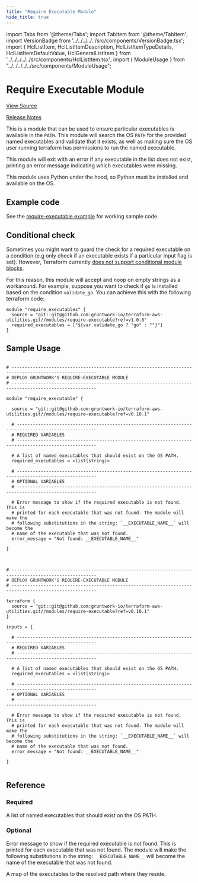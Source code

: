 ```yaml
---
title: "Require Executable Module"
hide_title: true
---
```


import Tabs from '@theme/Tabs';
import TabItem from '@theme/TabItem';
import VersionBadge from '../../../../../src/components/VersionBadge.tsx';
import { HclListItem, HclListItemDescription, HclListItemTypeDetails, HclListItemDefaultValue, HclGeneralListItem } from '../../../../../src/components/HclListItem.tsx';
import { ModuleUsage } from "../../../../../src/components/ModuleUsage";

<VersionBadge repoTitle="Terraform Utility Modules" version="0.10.1" lastModifiedVersion="0.9.6"/>

# Require Executable Module

<a href="https://github.com/gruntwork-io/terraform-aws-utilities/tree/v0.10.1/modules/require-executable" className="link-button" title="View the source code for this module in GitHub.">View Source</a>

<a href="https://github.com/gruntwork-io/terraform-aws-utilities/releases/tag/v0.9.6" className="link-button" title="Release notes for only versions which impacted this module.">Release Notes</a>

This is a module that can be used to ensure particular executables is available in the `PATH`. This module will search
the OS `PATH` for the provided named executables and validate that it exists, as well as making sure the OS user running
terraform has permissions to run the named executable.

This module will exit with an error if any executable in the list does not exist, printing an error message indicating
which executables were missing.

This module uses Python under the hood, so Python must be installed and available on the OS.

## Example code

See the [require-executable example](https://github.com/gruntwork-io/terraform-aws-utilities/tree/v0.10.1/examples/require-executable) for working sample code.

## Conditional check

Sometimes you might want to guard the check for a required executable on a condition (e.g only check if an executable
exists if a particular input flag is set). However, Terraform currently [does not support conditional module
blocks](https://github.com/hashicorp/terraform/issues/953).

For this reason, this module will accept and noop on empty strings as a workaround. For example, suppose you want to
check if `go` is installed based on the condition `validate_go`. You can achieve this with the following terraform code:

```hcl
module "require_executables" {
  source = "git::git@github.com:gruntwork-io/terraform-aws-utilities.git//modules/require-executable?ref=v1.0.8"
  required_executables = ["${var.validate_go ? "go" : ""}"]
}
```

## Sample Usage

<Tabs>
<TabItem value="terraform" label="Terraform" default>

```hcl title="main.tf"

# ------------------------------------------------------------------------------------------------------
# DEPLOY GRUNTWORK'S REQUIRE-EXECUTABLE MODULE
# ------------------------------------------------------------------------------------------------------

module "require_executable" {

  source = "git::git@github.com:gruntwork-io/terraform-aws-utilities.git//modules/require-executable?ref=v0.10.1"

  # ----------------------------------------------------------------------------------------------------
  # REQUIRED VARIABLES
  # ----------------------------------------------------------------------------------------------------

  # A list of named executables that should exist on the OS PATH.
  required_executables = <list(string)>

  # ----------------------------------------------------------------------------------------------------
  # OPTIONAL VARIABLES
  # ----------------------------------------------------------------------------------------------------

  # Error message to show if the required executable is not found. This is
  # printed for each executable that was not found. The module will make the
  # following substitutions in the string: `__EXECUTABLE_NAME__` will become the
  # name of the executable that was not found.
  error_message = "Not found: __EXECUTABLE_NAME__"

}


```

</TabItem>
<TabItem value="terragrunt" label="Terragrunt" default>

```hcl title="terragrunt.hcl"

# ------------------------------------------------------------------------------------------------------
# DEPLOY GRUNTWORK'S REQUIRE-EXECUTABLE MODULE
# ------------------------------------------------------------------------------------------------------

terraform {
  source = "git::git@github.com:gruntwork-io/terraform-aws-utilities.git//modules/require-executable?ref=v0.10.1"
}

inputs = {

  # ----------------------------------------------------------------------------------------------------
  # REQUIRED VARIABLES
  # ----------------------------------------------------------------------------------------------------

  # A list of named executables that should exist on the OS PATH.
  required_executables = <list(string)>

  # ----------------------------------------------------------------------------------------------------
  # OPTIONAL VARIABLES
  # ----------------------------------------------------------------------------------------------------

  # Error message to show if the required executable is not found. This is
  # printed for each executable that was not found. The module will make the
  # following substitutions in the string: `__EXECUTABLE_NAME__` will become the
  # name of the executable that was not found.
  error_message = "Not found: __EXECUTABLE_NAME__"

}


```

</TabItem>
</Tabs>




## Reference

<Tabs>
<TabItem value="inputs" label="Inputs" default>

### Required

<HclListItem name="required_executables" requirement="required" type="list(string)">
<HclListItemDescription>

A list of named executables that should exist on the OS PATH.

</HclListItemDescription>
</HclListItem>

### Optional

<HclListItem name="error_message" requirement="optional" type="string">
<HclListItemDescription>

Error message to show if the required executable is not found. This is printed for each executable that was not found. The module will make the following substitutions in the string: `__EXECUTABLE_NAME__` will become the name of the executable that was not found.

</HclListItemDescription>
<HclListItemDefaultValue defaultValue="&quot;Not found: __EXECUTABLE_NAME__&quot;"/>
</HclListItem>

</TabItem>
<TabItem value="outputs" label="Outputs">

<HclListItem name="executables">
<HclListItemDescription>

A map of the executables to the resolved path where they reside.

</HclListItemDescription>
</HclListItem>

</TabItem>
</Tabs>


<!-- ##DOCS-SOURCER-START
{
  "originalSources": [
    "https://github.com/gruntwork-io/terraform-aws-utilities/tree/v0.10.1/modules/require-executable/readme.md",
    "https://github.com/gruntwork-io/terraform-aws-utilities/tree/v0.10.1/modules/require-executable/variables.tf",
    "https://github.com/gruntwork-io/terraform-aws-utilities/tree/v0.10.1/modules/require-executable/outputs.tf"
  ],
  "sourcePlugin": "module-catalog-api",
  "hash": "7a189aeb9ff3af98928676c85e49fb63"
}
##DOCS-SOURCER-END -->
